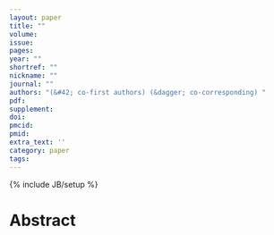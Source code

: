 ```yaml
---
layout: paper
title: ""
volume: 
issue:
pages:
year: ""
shortref: ""
nickname: ""
journal: ""
authors: "(&#42; co-first authors) (&dagger; co-corresponding) "
pdf: 
supplement: 
doi: 
pmcid:
pmid: 
extra_text: ''
category: paper
tags:
---
```

{% include JB/setup %}

# Abstract
